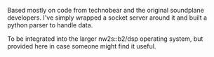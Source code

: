 
Based mostly on code from technobear and the original soundplane developers. I've simply wrapped a socket server around it and built a python parser to handle data. 

To be integrated into the larger nw2s::b2/dsp operating system, but provided here in case someone might find it useful. 







